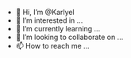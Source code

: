 - 👋 Hi, I’m @Karlyel
- 👀 I’m interested in ...
- 🌱 I’m currently learning ...
- 💞️ I’m looking to collaborate on ...
- 📫 How to reach me ...

<!---
Karlyel/Karlyel is a ✨ special ✨ repository because its `README.md` (this file) appears on your GitHub profile.
You can click the Preview link to take a look at your changes.
--->

